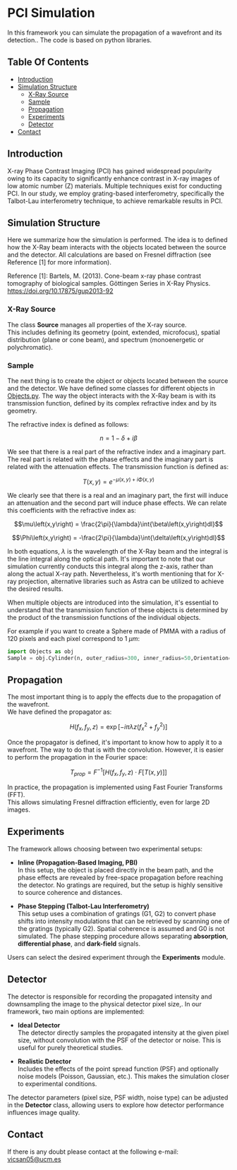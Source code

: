 
# PCI Simulation
In this framework you can simulate the propagation of a wavefront and its detection.. The code is based on python libraries.

## Table Of Contents
* [Introduction](#Introduction)
* [Simulation Structure](#Simulation-Structure)
   * [X-Ray Source](#X-Ray-Source)
   * [Sample](#Sample)
   * [Propagation](#Propagation)
   * [Experiments](#Experiments)
   * [Detector](#Detector)
* [Contact](#Contact)


## Introduction

X-ray Phase Contrast Imaging (PCI) has gained widespread popularity owing to its capacity to significantly enhance contrast in X-ray images of low atomic number (Z) materials. Multiple techniques exist for conducting PCI. In our study, we employ grating-based interferometry, specifically the Talbot-Lau interferometry technique, to achieve remarkable results in PCI.

## Simulation Structure
Here we summarize how the simulation is performed. The idea is to defined how the X-Ray beam interacts with the objects located between the source and the detector. All calculations are based on Fresnel diffraction (see Reference [1] for more information).

Reference [1]: Bartels, M. (2013). Cone-beam x-ray phase contrast tomography of biological samples. Göttingen Series in X-Ray Physics. https://doi.org/10.17875/gup2013-92

### X-Ray Source
The class **Source** manages all properties of the X-ray source.  
This includes defining its geometry (point, extended, microfocus), spatial distribution (plane or cone beam), and spectrum (monoenergetic or polychromatic).  


### Sample

The next thing is to create the object or objects located between the source and the detector. We have defined some classes for different objects in [Objects.py](PC/Objects.py). The way the object interacts with the X-Ray beam is with its transmission function, defined by its complex refractive index and by its geometry. 

The refractive index is defined as follows:

$$n = 1 - \delta + i\beta$$

We see that there is a real part of the refractive index and a imaginary part. The real part is related with the phase effects and the imaginary part is related with the attenuation effects. The transmission function is defined as:

$$T\left(x,y\right) = e^{-\mu\left(x,y\right)+i\Phi\left(x,y\right)}$$

We clearly see that there is a real and an imaginary part, the first will induce an attenuation and the second part will induce phase effects. We can relate this coefficients with the refractive index as:

$$\mu\left(x,y\right) = \frac{2\pi}{\lambda}\int{\beta\left(x,y\right)dl}$$

$$\Phi\left(x,y\right) = -\frac{2\pi}{\lambda}\int{\delta\left(x,y\right)dl}$$


In both equations, $\lambda$ is the wavelength of the X-Ray beam and the integral is the line integral along the optical path.  It's important to note that our simulation currently conducts this integral along the z-axis, rather than along the actual X-ray path. Nevertheless, it's worth mentioning that for X-ray projection, alternative libraries such as Astra can be utilized to achieve the desired results.

When multiple objects are introduced into the simulation, it's essential to understand that the transmission function of these objects is determined by the product of the transmission functions of the individual objects.

For example if you want to create a Sphere made of PMMA with a radius of 120 pixels and each pixel correspond to 1 $\mu m$:

```python
import Objects as obj
Sample = obj.Cylinder(n, outer_radius=300, inner_radius=50,Orientation='Vertical',pixel_size=pixel_size, material='PMMA', DSO = 10, x_shift_px=0, y_shift_px=0)

```

## Propagation

The most important thing is to apply the effects due to the propagation of the wavefront.  
We have defined the propagator as:

$$H\left(f_x,f_y, z\right)=\exp\left[-i\pi \lambda z(f_x^2+f_y^2)\right]$$

Once the propagator is defined, it's important to know how to apply it to a wavefront. The way to do that is with the convolution. However, it is easier to perform the propagation in the Fourier space:

$$T_{prop} = F^{-1}\left[H\left(f_x,f_y, z\right)\cdot F\left[T\left(x,y\right)\right]\right]$$

In practice, the propagation is implemented using Fast Fourier Transforms (FFT).  
This allows simulating Fresnel diffraction efficiently, even for large 2D images.
## Experiments

The framework allows choosing between two experimental setups:

- **Inline (Propagation-Based Imaging, PBI)**  
  In this setup, the object is placed directly in the beam path, and the phase effects are revealed by free-space propagation before reaching the detector. No gratings are required, but the setup is highly sensitive to source coherence and distances. 

- **Phase Stepping (Talbot-Lau Interferometry)**  
  This setup uses a combination of gratings (G1, G2) to convert phase shifts into intensity modulations that can be retrieved by scanning one of the gratings (typically G2). Spatial coherence is assumed and G0 is not simulated.
  The phase stepping procedure allows separating **absorption**, **differential phase**, and **dark-field** signals.

Users can select the desired experiment through the **Experiments** module.

## Detector

The detector is responsible for recording the propagated intensity and downsampling the image to the physical detector pixel size,. In our framework, two main options are implemented:

- **Ideal Detector**  
  The detector directly samples the propagated intensity at the given pixel size, without convolution with the PSF of the detector or noise. This is useful for purely theoretical studies.

- **Realistic Detector**  
  Includes the effects of the point spread function (PSF) and optionally noise models (Poisson, Gaussian, etc.). This makes the simulation closer to experimental conditions.

The detector parameters (pixel size, PSF width, noise type) can be adjusted in the **Detector** class, allowing users to explore how detector performance influences image quality.

## Contact
If there is any doubt please contact at the following e-mail: vicsan05@ucm.es


